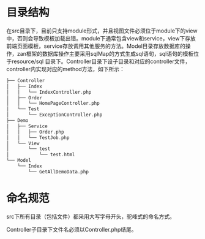 # 目录结构

在src目录下，目前只支持module形式，并且视图文件必须位于module下的view中，否则会导致模板加载出错。module下通常包含view和service，view下存放前端页面模板，service存放调用其他服务的方法。Model目录存放数据库的操作，zan框架的数据库操作主要采用sqlMap的方式生成sql语句，sql语句的模板位于resource/sql 目录下。Controller目录下设子目录和对应的controller文件，controller内实现对应的method方法，如下所示：

```php
├── Controller
│   ├── Index
│   │   └── IndexController.php
│   ├── Order
│   │   └── HomePageController.php
│   └── Test
│       └── ExceptionController.php
├── Demo
│   ├── Service
│   │   ├── Order.php
│   │   └── TestJob.php
│   └── View
│       └── test
│           └── test.html
└── Model
    └── Index
        └── GetAllDemoData.php
```

# 命名规范

src下所有目录（包括文件）都采用大写字母开头，驼峰式的命名方式。

Controller子目录下文件名必须以Controller.php结尾。



